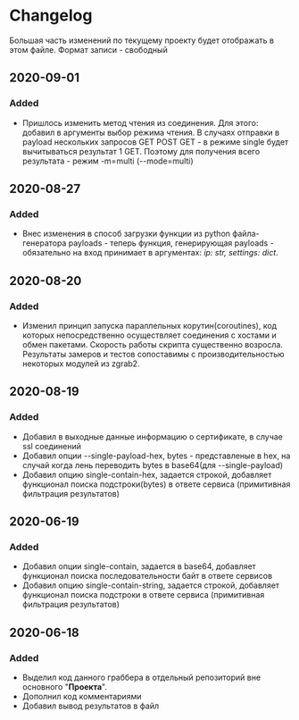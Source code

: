 # Changelog

Большая часть изменений по текущему проекту будет отображать в этом файле. Формат записи - свободный
## 2020-09-01
### Added
- Пришлось изменить метод чтения из соединения. Для этого: добавил в аргументы выбор режима чтения.
В случаях отправки в payload нескольких запросов GET POST GET - в режиме single будет вычитываться результат 1 GET.
Поэтому для получения всего результата - режим -m=multi (--mode=multi)

## 2020-08-27
### Added
- Внес изменения в способ загрузки функции из python файла-генератора payloads - теперь функция, 
генерирующая payloads - обязательно на вход принимает в аргументах: _ip: str, settings: dict_.

## 2020-08-20
### Added
- Изменил принцип запуска параллельных корутин(coroutines), 
код которых непосредственно осуществляет соединения с хостами и обмен пакетами. Скорость работы скрипта существенно возросла. 
Результаты замеров и тестов сопоставимы с производительностью некоторых модулей из zgrab2.

## 2020-08-19
### Added
- Добавил в выходные данные информацию о сертификате, в случае ssl соединений
- Добавил опции --single-payload-hex, bytes - представленые в hex, на случай когда лень переводить bytes в base64(для --single-payload)
- Добавил опцию single-contain-hex, задается строкой, добавляет функционал поиска 
подстроки(bytes) в ответе сервиса (примитивная фильтрация результатов)

## 2020-06-19
### Added

- Добавил опции single-contain, задается в base64, добавляет функционал поиска 
последовательности байт в ответе сервисов
- Добавил опцию single-contain-string, задается строкой, добавляет функционал поиска 
подстроки в ответе сервиса (примитивная фильтрация результатов)

## 2020-06-18
### Added

- Выделил код данного граббера в отдельный репозиторий вне основного "**Проекта**".
- Дополнил код комментариями
- Добавил вывод результатов в файл
